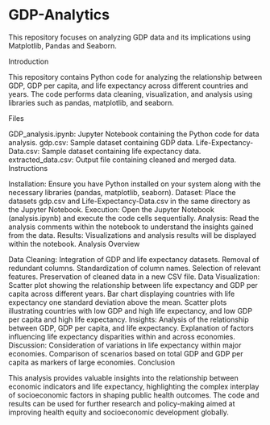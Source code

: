 # GDP-Analytics
This repository focuses on analyzing GDP data and its implications using Matplotlib, Pandas and Seaborn.

Introduction

This repository contains Python code for analyzing the relationship between GDP, GDP per capita, and life expectancy across different countries and years. The code performs data cleaning, visualization, and analysis using libraries such as pandas, matplotlib, and seaborn.

Files

GDP_analysis.ipynb: Jupyter Notebook containing the Python code for data analysis.
gdp.csv: Sample dataset containing GDP data.
Life-Expectancy-Data.csv: Sample dataset containing life expectancy data.
extracted_data.csv: Output file containing cleaned and merged data.
Instructions

Installation: Ensure you have Python installed on your system along with the necessary libraries (pandas, matplotlib, seaborn).
Dataset: Place the datasets gdp.csv and Life-Expectancy-Data.csv in the same directory as the Jupyter Notebook.
Execution: Open the Jupyter Notebook (analysis.ipynb) and execute the code cells sequentially.
Analysis: Read the analysis comments within the notebook to understand the insights gained from the data.
Results: Visualizations and analysis results will be displayed within the notebook.
Analysis Overview

Data Cleaning:
Integration of GDP and life expectancy datasets.
Removal of redundant columns.
Standardization of column names.
Selection of relevant features.
Preservation of cleaned data in a new CSV file.
Data Visualization:
Scatter plot showing the relationship between life expectancy and GDP per capita across different years.
Bar chart displaying countries with life expectancy one standard deviation above the mean.
Scatter plots illustrating countries with low GDP and high life expectancy, and low GDP per capita and high life expectancy.
Insights:
Analysis of the relationship between GDP, GDP per capita, and life expectancy.
Explanation of factors influencing life expectancy disparities within and across economies.
Discussion:
Consideration of variations in life expectancy within major economies.
Comparison of scenarios based on total GDP and GDP per capita as markers of large economies.
Conclusion

This analysis provides valuable insights into the relationship between economic indicators and life expectancy, highlighting the complex interplay of socioeconomic factors in shaping public health outcomes. The code and results can be used for further research and policy-making aimed at improving health equity and socioeconomic development globally.



